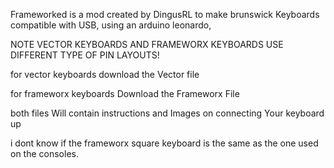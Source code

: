 Frameworked is a mod created by DingusRL to make brunswick Keyboards compatible with USB, using an arduino leonardo, 

NOTE VECTOR KEYBOARDS AND FRAMEWORX KEYBOARDS USE DIFFERENT TYPE OF PIN LAYOUTS! 

for vector keyboards download the Vector file 

for frameworx keyboards Download the Frameworx File 

both files Will contain instructions and Images on connecting Your keyboard up 

i dont know if the frameworx square keyboard is the same as the one used on the consoles. 
